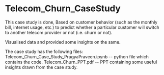 # Telecom_Churn_CaseStudy

This case study is done, Based on customer behavior (such as the monthly bill, internet usage, etc.) to predict whether a particular customer will switch to another telecom provider or not (i.e. churn or not).

Visualised data and provided some insights on the same.

The case study has the following files:
Telecom_Churn_Case_Study_PragyaPraveen.ipynb -- python file which contains the code.
Telecom_Churn_PPT.pdf -- PPT containing some useful insights drawn from the case study.
